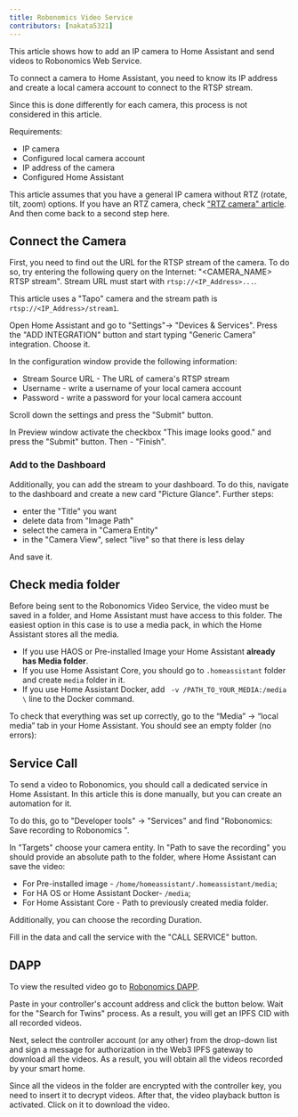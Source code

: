 ```yaml
---
title: Robonomics Video Service
contributors: [nakata5321]
---
```


This article shows how to add an IP camera to Home Assistant and send videos to Robonomics Web Service.

To connect a camera to Home Assistant, you need to know its IP address and create a local camera account to connect to the RTSP stream.

<robo-wiki-note type="warning">
Since this is done differently for each camera, this process is not considered in this article.
</robo-wiki-note>

Requirements:
- IP camera
- Configured local camera account
- IP address of the camera
- Configured Home Assistant

<robo-wiki-note type="note">

This article assumes that you have a general IP camera without RTZ (rotate, tilt, zoom) options. 
If you have an RTZ camera, check ["RTZ camera" article](/docs/ptz-camera). And then come back to a second step here.

</robo-wiki-note>

## Connect the Camera

First, you need to find out the URL for the RTSP stream of the camera. 
To do so, try entering the following query on the Internet: "<CAMERA_NAME> RTSP stream".
Stream URL must start with `rtsp://<IP_Address>...`. 

This article uses a "Tapo" camera and the stream path is `rtsp://<IP_Address>/stream1`.

Open Home Assistant and go to "Settings"-> "Devices & Services". Press the "ADD INTEGRATION" button and
start typing "Generic Camera" integration. Choose it.

 <robo-wiki-picture src="home-assistant/generic.jpg" />

In the configuration window provide the following information:
- Stream Source URL - The URL of camera's RTSP stream
- Username - write a username of your local camera account
- Password - write a password for your local camera account

<robo-wiki-picture src="home-assistant/genericconf.jpg" />

Scroll down the settings and press the "Submit" button.

In Preview window activate the checkbox "This image looks good." and press the "Submit" button. Then - "Finish".

<robo-wiki-picture src="home-assistant/preview-camera.jpg" />

### Add to the Dashboard

Additionally, you can add the stream to your dashboard. To do this, navigate to the dashboard and create a new card 
"Picture Glance". Further steps:
- enter the "Title" you want
- delete data from "Image Path"
- select the camera in "Camera Entity"
- in the "Camera View", select "live" so that there is less delay

And save it.
<robo-wiki-picture src="home-assistant/camera_picture_glance.jpg" />

## Check media folder

Before being sent to the Robonomics Video Service, the video must be saved in a folder, and Home Assistant must have access to this folder. 
The easiest option in this case is to use a media pack, in which the Home Assistant stores all the media.

- If you use HAOS or Pre-installed Image your Home Assistant **already has Media folder**.
- If you use Home Assistant Core, you should go to `.homeassistant` folder and create `media` folder in it.
- If you use Home Assistant Docker, add ` -v /PATH_TO_YOUR_MEDIA:/media \` line to the Docker command.

To check that everything was set up correctly, go to the “Media” -> “local media” tab in your Home Assistant. 
You should see an empty folder (no errors):

<robo-wiki-picture src="home-assistant/media-folder.jpg" />

## Service Call

To send a video to Robonomics, you should call a dedicated service in Home Assistant. 
In this article this is done manually, but you can create an automation for it.

To do this, go to "Developer tools" -> "Services" and find "Robonomics: Save recording to Robonomics ".

<robo-wiki-picture src="home-assistant/robonomics-service.jpg" />

In "Targets" choose your camera entity.
In "Path to save the recording" you should provide an absolute path to the folder,
where Home Assistant can save the video:
- For Pre-installed image - `/home/homeassistant/.homeassistant/media`;
- For HA OS or Home Assistant Docker- `/media`;
- For Home Assistant Core - Path to previously created media folder.

Additionally, you can choose the recording Duration. 

Fill in the data and call the service with the "CALL SERVICE" button.

## DAPP

To view the resulted video go to [Robonomics DAPP](https://vol4tim.github.io/videostream/).

<robo-wiki-picture src="home-assistant/video-dapp.jpg" />

Paste in your controller's account address and click the button below. Wait for the "Search for Twins" process. 
As a result, you will get an IPFS CID with all recorded videos.

<robo-wiki-picture src="home-assistant/video-ipfs.jpg" />

Next, select the controller account (or any other) from the drop-down list and sign a message for authorization in
the Web3 IPFS gateway to download all the videos. As a result, you will obtain all the videos recorded by your smart home.

<robo-wiki-picture src="home-assistant/show-videos.jpg" />

Since all the videos in the folder are encrypted with the controller key, you need to insert it to decrypt videos.
After that, the video playback button is activated. Click on it to download the video.

<robo-wiki-picture src="home-assistant/video-seed.jpg" />






